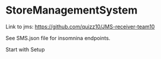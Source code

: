 # StoreManagementSystem
Link to jms:
https://github.com/quizz10/JMS-receiver-team10


See SMS.json file for insomnina endpoints.

Start with Setup

